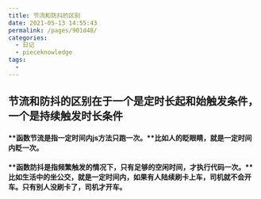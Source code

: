 ```yaml
---
title: 节流和防抖的区别
date: 2021-05-13 14:55:43
permalink: /pages/901d48/
categories:
  - 日记
  - pieceknowledge
tags:
  - 
---
```

## 节流和防抖的区别在于一个是定时长起和始触发条件，一个是持续触发时长条件

#### **函数节流是指一定时间内js方法只跑一次。**比如人的眨眼睛，就是一定时间内眨一次。

#### **函数防抖是指频繁触发的情况下，只有足够的空闲时间，才执行代码一次。**比如生活中的坐公交，就是一定时间内，如果有人陆续刷卡上车，司机就不会开车。只有别人没刷卡了，司机才开车。

